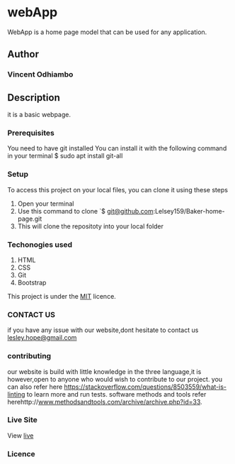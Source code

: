 # webApp
WebApp is a home page model that can be used for any application.
## Author
### Vincent Odhiambo
## Description
it is a basic webpage.
### Prerequisites
You need to have git installed
You can install it with the following command in your terminal
$ sudo apt install git-all
### Setup
To access this project on your local files, you can clone it using these steps
1. Open your terminal
1. Use this command to clone `$ git@github.com:Lelsey159/Baker-home-page.git
1. This will clone the repositoty into your local folder
### Techonogies used
1. HTML
2. CSS
3. Git
4. Bootstrap

This project is under the  [MIT](licence) licence.
###  CONTACT US
if you have any issue with our website,dont hesitate to contact us lesley.hope@gmail.com
### contributing
our website is build with little knowledge in the three language,it is however,open to anyone who would wish to contribute to our project.
you can also refer here https://stackoverflow.com/questions/8503559/what-is-linting to learn more and run tests.
software methods and tools refer herehttp://www.methodsandtools.com/archive/archive.php?id=33.
### Live Site
View [live](https://lelsey159.github.io/Baker-home-page/)
### Licence
